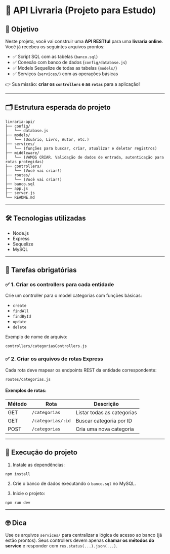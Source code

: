 
# 📘 API Livraria (Projeto para Estudo)

## 📌 Objetivo

Neste projeto, você vai construir uma **API RESTful** para uma **livraria online**. Você já recebeu os seguintes arquivos prontos:

- ✅ Script SQL com as tabelas (`banco.sql`)
- ✅ Conexão com banco de dados (`config/database.js`)
- ✅ Models Sequelize de todas as tabelas (`models/`)
- ✅ Serviços (`services/`) com as operações básicas

👉 Sua missão: **criar os `controllers` e as `rotas`** para a aplicação!

---

## 🗂 Estrutura esperada do projeto

```
livraria-api/
├── config/
│   └── database.js
├── models/
│   └── (Usuário, Livro, Autor, etc.)
├── services/
│   └── (funções para buscar, criar, atualizar e deletar registros)
├── middleware/
│   └── (VAMOS CRIAR. Validação de dados de entrada, autenticação para rotas protegidas)
├── controllers/
│   └── (Você vai criar!)
├── routes/
│   └── (Você vai criar!)
├── banco.sql
├── app.js
├── server.js
└── README.md
```

---

## 🛠 Tecnologias utilizadas

- Node.js
- Express
- Sequelize
- MySQL

---

## 🎯 Tarefas obrigatórias

### ✅ 1. Criar os **controllers** para cada entidade

Crie um controller para o model categorias com funções básicas:

- `create`
- `findAll`
- `findById`
- `update`
- `delete`

Exemplo de nome de arquivo:

```
controllers/categoriasControllers.js
```

### ✅ 2. Criar os **arquivos de rotas** Express

Cada rota deve mapear os endpoints REST da entidade correspondente:

```
routes/categorias.js
```

#### Exemplos de rotas:

| Método | Rota            | Descrição                       |
|--------|------------------|----------------------------------|
| GET    | `/categorias`      | Listar todas as categorias        |
| GET    | `/categorias/:id`  | Buscar categoria por ID            |
| POST   | `/categorias`      | Cria uma nova categoria            |


---

## 🚀 Execução do projeto

1. Instale as dependências:

```
npm install
```

2. Crie o banco de dados executando o `banco.sql` no MySQL.


3. Inicie o projeto:

```
npm run dev
```


---

## 🤓 Dica

Use os arquivos `services/` para centralizar a lógica de acesso ao banco (já estão prontos). Seus controllers devem apenas **chamar os métodos do service** e responder com `res.status(...).json(...)`.



